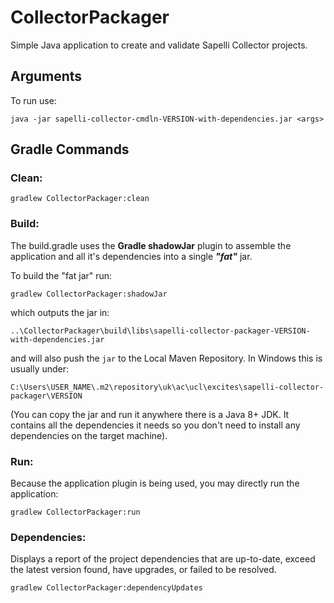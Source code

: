 # CollectorPackager

Simple Java application to create and validate Sapelli Collector projects.

## Arguments
To run use:
```
java -jar sapelli-collector-cmdln-VERSION-with-dependencies.jar <args>
```


## Gradle Commands

### Clean:
```
gradlew CollectorPackager:clean
```

### Build:
The build.gradle uses the **Gradle shadowJar** plugin to assemble the application and all it's dependencies into a single ***"fat"*** jar.

To build the "fat jar" run:

```
gradlew CollectorPackager:shadowJar
```


which outputs the jar in:
```
..\CollectorPackager\build\libs\sapelli-collector-packager-VERSION-with-dependencies.jar
```
and will also push the `jar` to the Local Maven Repository. In Windows this is usually under:
```
C:\Users\USER_NAME\.m2\repository\uk\ac\ucl\excites\sapelli-collector-packager\VERSION
```

(You can copy the jar and run it anywhere there is a Java 8+ JDK. It contains all the dependencies it needs so you don't need to install any dependencies on the target machine).

### Run:
Because the application plugin is being used, you may directly run the application:

```
gradlew CollectorPackager:run
```

### Dependencies:
Displays a report of the project dependencies that are up-to-date, exceed the latest version found, have upgrades, or failed to be resolved. 
```
gradlew CollectorPackager:dependencyUpdates
```
